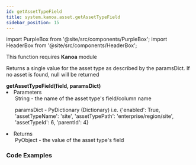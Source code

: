 ```yaml
---
id: getAssetTypeField
title: system.kanoa.asset.getAssetTypeField
sidebar_position: 15
---
```

import PurpleBox from '@site/src/components/PurpleBox';
import HeaderBox from '@site/src/components/HeaderBox';


<PurpleBox>This function requires <b>Kanoa</b> module</PurpleBox>

<HeaderBox header="Description">Returns a single value for the asset type as described by the paramsDict. If no asset is found, null will be returned </HeaderBox>

<HeaderBox header="Syntax">
    <b>getAssetTypeField(field, paramsDict)</b>
    <li> Parameters <br />
        <ul>String - the name of the asset type's field/column name<br /> </ul>
        <ul>paramsDict - PyDictionary (Dictionary) i.e. &#123;'enabled': True, 'assetTypeName': 'site', 'assetTypePath': 'enterprise/region/site', 'assetTypeId': 6, 'parentId': 4}<br /> </ul>
    </li>
    <li> Returns <br />
        <ul>PyObject - the value of the asset type's field<br /> </ul>
    </li>
</HeaderBox>

### Code Examples

```py


```
